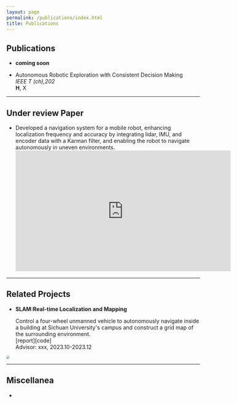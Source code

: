 ```yaml
---
layout: page
permalink: /publications/index.html
title: Publications
---
```


## Publications

- **coming soon**

- Autonomous Robotic Exploration with Consistent Decision Making <br><em>IEEE T (ch),202</em> <br>**H**, X
  <br>



---

## Under review Paper

- Developed a navigation system for a mobile robot, enhancing localization frequency and accuracy by integrating lidar, IMU, and encoder data with a Karman filter, and enabling the robot to navigate autonomously in uneven environments. 
  <iframe width="560" height="315" src="https://www.youtube.com/embed/DtH-J36skYA" title="YouTube video player" frameborder="0" allow="accelerometer; autoplay; clipboard-write; encrypted-media; gyroscope; picture-in-picture" allowfullscreen></iframe>


---

## Related Projects

- **SLAM:Real-time Localization and Mapping**

  Control a four-wheel unmanned vehicle to autonomously navigate inside a building at Sichuan University's campus and construct a grid map of the surrounding environment.<br>
  [report][code]<br>
  Advisor: xxx, 2023.10-2023.12<br>
 <img src="https://roboyu.github.io/images/11.png" style="zoom: 50%;">
  

---

## Miscellanea

- 